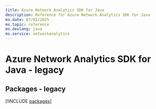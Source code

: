 ```yaml
---
title: Azure Network Analytics SDK for Java
description: Reference for Azure Network Analytics SDK for Java
ms.date: 07/01/2025
ms.topic: reference
ms.devlang: java
ms.service: networkanalytics
---
```

# Azure Network Analytics SDK for Java - legacy
## Packages - legacy
[!INCLUDE [packages](network-analytics-index.md)]